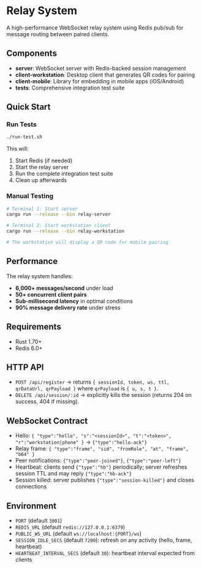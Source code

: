 # Relay System

A high-performance WebSocket relay system using Redis pub/sub for message routing between paired clients.

## Components

- **server**: WebSocket server with Redis-backed session management
- **client-workstation**: Desktop client that generates QR codes for pairing
- **client-mobile**: Library for embedding in mobile apps (iOS/Android)
- **tests**: Comprehensive integration test suite

## Quick Start

### Run Tests

```bash
./run-test.sh
```

This will:
1. Start Redis (if needed)
2. Start the relay server
3. Run the complete integration test suite
4. Clean up afterwards

### Manual Testing

```bash
# Terminal 1: Start server
cargo run --release --bin relay-server

# Terminal 2: Start workstation client
cargo run --release --bin relay-workstation

# The workstation will display a QR code for mobile pairing
```

## Performance

The relay system handles:
- **6,000+ messages/second** under load
- **50+ concurrent client pairs**
- **Sub-millisecond latency** in optimal conditions
- **90% message delivery rate** under stress

## Requirements

- Rust 1.70+
- Redis 6.0+

## HTTP API

- `POST /api/register` → returns `{ sessionId, token, ws, ttl, qrDataUrl, qrPayload }` where `qrPayload` is `{ u, s, t }`.
- `DELETE /api/session/:id` → explicitly kills the session (returns 204 on success, 404 if missing).

## WebSocket Contract

- Hello: `{ "type":"hello", "s":"<sessionId>", "t":"<token>", "r":"workstation|phone" }` → `{"type":"hello-ack"}`
- Relay frame: `{ "type":"frame", "sid", "fromRole", "at", "frame", "b64" }`
- Peer notifications: `{"type":"peer-joined"}`, `{"type":"peer-left"}`
- Heartbeat: clients send `{"type":"hb"}` periodically; server refreshes session TTL and may reply `{"type":"hb-ack"}`
- Session killed: server publishes `{"type":"session-killed"}` and closes connections

## Environment

- `PORT` (default `3001`)
- `REDIS_URL` (default `redis://127.0.0.1:6379`)
- `PUBLIC_WS_URL` (default `ws://localhost:{PORT}/ws`)
- `SESSION_IDLE_SECS` (default `7200`): refresh on any activity (hello, frame, heartbeat)
- `HEARTBEAT_INTERVAL_SECS` (default `30`): heartbeat interval expected from clients
